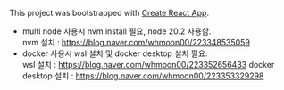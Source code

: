 This project was bootstrapped with [Create React App](https://github.com/facebook/create-react-app).

- multi node 사용시 nvm install 필요, node 20.2 사용함.  
   nvm 설치 : https://blog.naver.com/whmoon00/223348535059  
- docker 사용시 wsl 설치 및 docker desktop 설치 필요.   
   wsl 설치 : https://blog.naver.com/whmoon00/223352656433
   docker desktop 설치 : https://blog.naver.com/whmoon00/223353329298  
